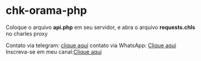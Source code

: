 # chk-orama-php
Coloque o arquivo **api.php** em seu servidor, e abra o arquivo **requests.chls** no charles proxy

Contato via telegram: [clique aqui](https://t.me/pugno_fc)
contato via WhatsApp: [Clique aqui](https://api.whatsapp.com/send?phone=5561996037036)
Inscreva-se em meu canal:[Clique aqui](https://www.youtube.com/c/Pugno0)
